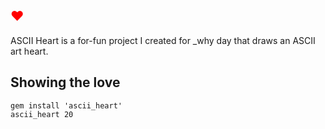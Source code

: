 <h2><font color="red">♥</font></h2>
ASCII Heart is a for-fun project I created for _why day that draws an ASCII art heart.

## Showing the love ##
    gem install 'ascii_heart'
    ascii_heart 20

